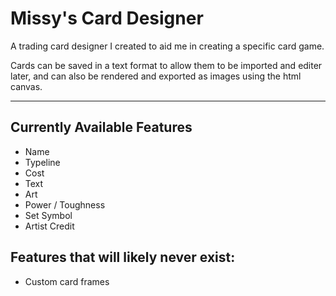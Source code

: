 # Missy's Card Designer
A trading card designer I created to aid me in creating a specific card game.

Cards can be saved in a text format to allow them to be imported and editer later, and can also be rendered and exported as images using the html canvas.

---
## Currently Available Features
 - Name
 - Typeline
 - Cost
 - Text
 - Art
 - Power / Toughness
 - Set Symbol
 - Artist Credit

## Features that will likely never exist:
 - Custom card frames
